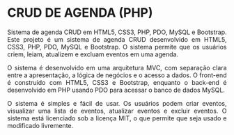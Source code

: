 # CRUD DE AGENDA (PHP)
<p align="justify">
Sistema de agenda CRUD em HTML5, CSS3, PHP, PDO, MySQL e Bootstrap. Este projeto é um sistema de agenda CRUD desenvolvido em HTML5, CSS3, PHP, PDO, MySQL e Bootstrap. O sistema permite que os usuários criem, leiam, atualizem e excluam eventos em uma agenda.</p>

<p align="justify">O sistema é desenvolvido em uma arquitetura MVC, com separação clara entre a apresentação, a lógica de negócios e o acesso a dados. O front-end é construído com HTML5, CSS3 e Bootstrap, enquanto o back-end é desenvolvido em PHP usando PDO para acessar o banco de dados MySQL. </p>

<p align="justify">O sistema é simples e fácil de usar. Os usuários podem criar eventos, visualizar uma lista de eventos, atualizar eventos e excluir eventos. O sistema está licenciado sob a licença MIT, o que permite que seja usado e modificado livremente.</p>
